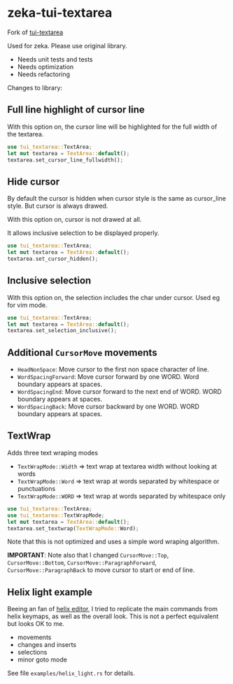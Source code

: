 zeka-tui-textarea
============

Fork of [tui-textarea](https://github.com/rhysd/tui-textarea)

Used for zeka. Please use original library.

- Needs unit tests and tests
- Needs optimization
- Needs refactoring

Changes to library:

## Full line highlight of cursor line

With this option on, the cursor line will be highlighted for the full width of the textarea.

```rust
use tui_textarea::TextArea;
let mut textarea = TextArea::default();
textarea.set_cursor_line_fullwidth();
```

## Hide cursor

By default the cursor is hidden when cursor style is the same as cursor_line style. But cursor is always drawed.

With this option on, cursor is not drawed at all.

It allows inclusive selection to be displayed properly.

```rust
use tui_textarea::TextArea;
let mut textarea = TextArea::default();
textarea.set_cursor_hidden();
```

## Inclusive selection

With this option on, the selection includes the char under cursor. Used eg for vim mode.

```rust
use tui_textarea::TextArea;
let mut textarea = TextArea::default();
textarea.set_selection_inclusive();
```

## Additional `CursorMove` movements

- `HeadNonSpace`: Move cursor to the first non space character of line.
- `WordSpacingForward`: Move cursor forward by one WORD. Word boundary appears at spaces.
- `WordSpacingEnd`: Move cursor forward to the next end of WORD. WORD boundary appears at spaces.
- `WordSpacingBack`: Move cursor backward by one WORD. WORD boundary appears at spaces.

## TextWrap

Adds three text wraping modes

- `TextWrapMode::Width` => text wrap at textarea width without looking at words
- `TextWrapMode::Word` => text wrap at words separated by whitespace or punctuations
- `TextWrapMode::WORD` => text wrap at words separated by whitespace only

```rust
use tui_textarea::TextArea;
use tui_textarea::TextWrapMode;
let mut textarea = TextArea::default();
textarea.set_textwrap(TextWrapMode::Word);
```

Note that this is not optimized and uses a simple word wraping algorithm.

**IMPORTANT**: Note also that I changed `CursorMove::Top`, `CursorMove::Bottom`, `CursorMove::ParagraphForward`, `CursorMove::ParagraphBack` to move cursor to start or end of line.

## Helix light example

Beeing an fan of [helix editor](https://helix-editor.com/), I tried to replicate the main commands from helix keymaps, as well as the overall look. This is not a perfect equivalent but looks OK to me.

- movements
- changes and inserts
- selections
- minor goto mode

See file `examples/helix_light.rs` for details.
